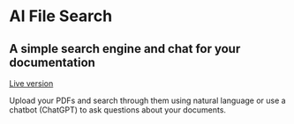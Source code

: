 # AI File Search
## A simple search engine and chat for your documentation

[Live version](https://aifilesearch.com/)

Upload your PDFs and search through them using natural language or use a chatbot (ChatGPT) to ask questions about your documents.
